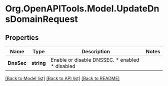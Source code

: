 # Org.OpenAPITools.Model.UpdateDnsDomainRequest

## Properties

Name | Type | Description | Notes
------------ | ------------- | ------------- | -------------
**DnsSec** | **string** | Enable or disable DNSSEC.  * enabled * disabled | 

[[Back to Model list]](../README.md#documentation-for-models) [[Back to API list]](../README.md#documentation-for-api-endpoints) [[Back to README]](../README.md)

